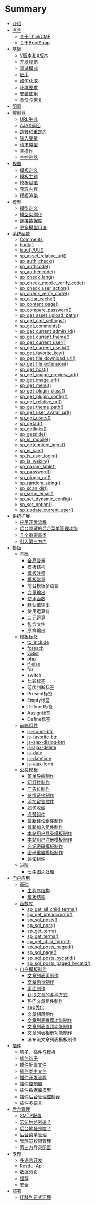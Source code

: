 # Summary

* [介绍](README.md)
* [序言](preface.md)
    * [关于ThinkCMF](about.md)
    * [关于BootStrap](bootstrap.md)
* [基础](foundation.md)
    * [V版本和X版本](base/x_v_difference.md)
    * [开发规范](base/coding_standards.md)
    * [调试模式](base/debug_mode.md)
    * [应用](app.md)
    * [如何获取](base/get_methods.md)
    * [环境要求](base/environmental_requirement.md)
    * [安装使用](base/install.md)
    * [备份与恢复](base/backup_restore.md)
* [配置](config.md)
* [控制器](controller.md)
    * [URL生成](url.md)
    * [AJAX返回](controller/ajax_return.md)
    * [跳转和重定向](controller/redirect.md)
    * [输入变量](controller/input.md)
    * [请求类型](controller/request_type.md)
    * [空操作](controller/empty_action.md)
    * [空控制器](controller/empty_controller.md)
* [视图](view.md)
    * [模板定义](view/theme.md)
    * [模板主题](view/theme_detail.md)
    * [模板赋值](view/assign.md)
    * [获取内容](view/fetch.md)
    * [模板渲染](view/display.md)
* [模型](model.md)
    * [模型定义](model/definition.md)
    * [模型实例化](model/instancing.md)
    * [连接数据库](lian_jie_shu_ju_ku.md)
    * [更多模型用法](model/more_help.md)
* [系统函数](core_functions.md)
    * [Comments](functions/comments.md)
    * [hook\(\)](functions/hook.md)
    * [leuu\(\)\/UU\(\)](functions/leuu.md)
    * [sp\_asset\_relative\_url\(\)](functions/sp_asset_relative_url.md)
    * [sp\_auth\_check\(\)](functions/sp_auth_check.md)
    * [sp\_authcode\(\)](functions/sp_auth_code.md)
    * [sp\_authencode\(\)](functions/sp_auth_encode.md)
    * [sp\_check\_lang\(\)](sp_check_lang.md)
    * [sp\_check\_mobile\_verify\_code\(\)](spcheckmobileverifycode.md)
    * [sp\_check\_user\_action\(\)](functions/sp_check_user_action.md)
    * [sp\_check\_verify\_code\(\)](functions/sp_check_verify_code.md)
    * [sp\_clear\_cache\(\)](functions/sp_clear_cache.md)
    * [sp\_content\_page\(\)](functions/sp_content_page.md)
    * [sp\_compare\_password\(\)](spcomparepassword.md)
    * [sp\_get\_asset\_upload\_path\(\)](spgetassetuploadpath.md)
    * [sp\_get\_cmf\_settings\(\)](functions/sp_get_cmf_settings.md)
    * [sp\_get\_comments\(\)](functions/sp_get_comments.md)
    * [sp\_get\_current\_admin\_id\(\)](functions/sp_get_current_admin_id.md)
    * [sp\_get\_current\_theme\(\)](spgetcurrenttheme.md)
    * [sp\_get\_current\_user\(\)](functions/sp_get_current_user.md)
    * [sp\_get\_current\_userid\(\)](functions/sp_get_current_userid.md)
    * [sp\_get\_favorite\_key\(\)](functions/sp_get_favorite_key.md)
    * [sp\_get\_file\_download\_url\(\)](spgetfiledownloadurl.md)
    * [sp\_get\_file\_extension\(\)](spgetfileextension.md)
    * [sp\_get\_host\(\)](functions/sp_get_host.md)
    * [sp\_get\_image\_preview\_url\(\)](spgetimagepreviewurl.md)
    * [sp\_get\_image\_url\(\)](spgetimageurl.md)
    * [sp\_get\_menu\(\)](functions/sp_get_menu.md)
    * [sp\_get\_plugin\_class\(\)](functions/sp_get_plugin_class.md)
    * [sp\_get\_plugin\_config\(\)](functions/sp_get_plugin_config.md)
    * [sp\_get\_relative\_url\(\)](functions/sp_get_relative_url.md)
    * [sp\_get\_theme\_path\(\)](functions/sp_get_theme_path.md)
    * [sp\_get\_user\_avatar\_url\(\)](spgetuseravatarurl.md)
    * [sp\_get\_users\(\)](functions/sp_get_users.md)
    * [sp\_getad\(\)](functions/sp_getad.md)
    * [sp\_getlinks\(\)](functions/sp_getlinks.md)
    * [sp\_getslide\(\)](functions/sp_getslide.md)
    * [sp\_is\_mobile\(\)](functions/sp_is_mobile.md)
    * [sp\_getcontent\_imgs\(\)](functions/sp_getcontent_imgs.md)
    * [sp\_is\_sae\(\)](functions/sp_is_sae.md)
    * [sp\_is\_user\_login\(\)](functions/sp_is_user_login.md)
    * [sp\_is\_weixin\(\)](spisweixin.md)
    * [sp\_param\_lable\(\)](functions/sp_param_lable.md)
    * [sp\_password\(\)](functions/sp_password.md)
    * [sp\_plugin\_url\(\)](functions/sp_plugin_url.md)
    * [sp\_random\_string\(\)](functions/sp_random_string.md)
    * [sp\_scan\_dir\(\)](functions/sp_scan_dir.md)
    * [sp\_send\_email\(\)](functions/sp_send_email.md)
    * [sp\_set\_dynamic\_config\(\)](functions/sp_set_dynamic_config.md)
    * [sp\_set\_option\(\)](spsetoption.md)
    * [sp\_update\_current\_user\(\)](functions/sp_update_current_user.md)
* [系统扩展](extends.md)
    * [应用开发流程](extends/application_flow.md)
    * [后台隐藏的后台菜单管理功能](extends/admin_menu.md)
    * [几个重要基类](extends/base_class.md)
    * [引入第三方库](extends/thirdpart_lib.md)
* [模板](theme.md)
    * [基础](theme/base.md)
        * [全局变量](theme/base/global_var.md)
        * [模板结构](theme/base/structure.md)
        * [模板注释](theme/base/comments.md)
        * [模板常量](theme/base/constant.md)
        * 前台模板多语言
        * [变量输出](theme/base/var_echo.md)
        * [使用函数](theme/base/use_functions.md)
        * 默认值输出
        * 使用运算符
        * 三元运算
        * 包含文件
        * 原样输出
    * [模板标签](theme/tag.md)
        * [tc\_include](theme/tags/tc_include.md)
        * [foreach](theme/tags/foreach.md)
        * [volist](theme/tags/volist.md)
        * [php](theme/tags/php.md)
        * [if else](theme/tags/if_else.md)
        * for
        * switch
        * 比较标签
        * 范围判断标签
        * Present标签
        * Empty标签
        * Defined标签
        * Assign标签
        * Define标签
    * [前端组件](theme/js_components.md)
        * [js-count-btn](theme/js/js-count-btn.md)
        * [js-favorite-btn](theme/js/js-favorite-btn.md)
        * [js-ajax-dialog-btn](theme/js/js-ajax-dialog-btn.md)
        * [js-ajax-delete](theme/js/js-ajax-delete.md)
        * [js-date](theme/js/js-date.md)
        * [js-datetime](theme/js/js-datetime.md)
        * [js-ajax-form](theme/js/js-ajax-form.md)
    * [公共模板](theme/public.md)
        * [菜单导航制作](theme/public/nav.md)
        * [幻灯片制作](theme/public/slide.md)
        * [广告位制作](theme/public/ad.md)
        * [友情链接制作](theme/public/link.md)
        * [添加留言控件](theme/public/guestbook.md)
        * [如何收藏](theme/public/favorite.md)
        * [点赞组件](theme/public/like.md)
        * [最新评论组件制作](theme/public/last_comment.md)
        * [最新加入组件制作](theme/public/last_join.md)
        * [本站用户登录模板制作](theme/public/login.md)
        * [本站用户注册模板制作](theme/public/register.md)
        * [忘记密码模板制作](theme/public/forgot_password.md)
        * [密码重置模板制作](theme/public/password_reset.md)
        * [评论组件](theme/public/comment.md)
    * [进阶](advanced.md)
        * [七牛图片处理](advanced/qiniu.md)
* [门户应用](portal.md)
    * [基础](portal/base.md)
        * [主程序结构](portal/base/structure.md)
        * [模板结构](portal/base/theme_structure.md)
    * [函数库](portal/functions.md)
        * [sp\_get\_all\_child\_terms\(\)](portal/spgetallchildterms.md)
        * [sp\_get\_breadcrumb\(\)](portal/spgetbreadcrumb.md)
        * [sp\_sql\_posts\(\)](portal/functions/sp_sql_posts.md)
        * [sp\_sql\_post\(\)](portal/functions/sp_sql_post.md)
        * [sp\_get\_term\(\)](portal/functions/sp_get_term.md)
        * [sp\_get\_terms\(\)](portal/functions/sp_get_terms.md)
        * [sp\_get\_child\_terms\(\)](portal/functions/sp_get_child_terms.md)
        * [sp\_sql\_posts\_paged\(\)](portal/functions/sp_sql_posts_paged.md)
        * [sp\_sql\_page\(\)](portal/functions/sp_sql_page.md)
        * [sp\_sql\_posts\_bycatid\(\)](portal/functions/sp_sql_posts_bycatid.md)
        * [sp\_sql\_posts\_paged\_bycatid\(\)](portal/functions/sp_sql_posts_paged_bycatid.md)
    * [门户模板制作](portal/template.md)
        * [文章列表页制作](portal/template/list.md)
        * [文章内页制作](portal/template/article.md)
        * [页面制作](portal/template/page.md)
        * [获取文章的各种方式](portal/template/get_articles.md)
        * [热门文章组件制作](portal/template/hot_articles.md)
        * [seo优化](portal/template/seo.md)
        * [文章相册制作](portal/wenzhang_xiang_ce_zhi_zuo_md.md)
        * [文章列表推荐功能制作](portal/template/wen_zhang_lie_biao_tui_jian_gong_neng_zhi_zuo.md)
        * [文章列表置顶功能制作](portal/template/wen_zhang_lie_biao_zhi_ding_gong_neng_zhi_zuo.md)
        * 文章列表相册功能制作
        * 瀑布流文章列表模板制作
* [插件](plugin.md)
    * 钩子，插件与模板
    * [插件钩子](plugin/hook.md)
    * [插件配置文件](plugin/config.md)
    * [插件类主文件](plugin/class.md)
    * [插件开发流程](plugin/flow.md)
    * [插件控制器](plugin/controller.md)
    * [插件数据库模型](plugin/model.md)
    * [插件后台管理控制器](plugin/admin_controller.md)
    * 插件多语言
* [后台管理](admin.md)
    * [SMTP配置](admin/smtp.md)
    * [忘记后台密码？](admin/forgot_admin_pw.md)
    * [后台地址是啥？](admin/admin_index_url.md)
    * [后台菜单管理](admin/menu.md)
    * [管理员权限管理](admin/rbac.md)
    * [第三方登录配置](admin/thirdpart_auth.md)
* [专题](special.md)
    * [多语言开发](special/multi_lang.md)
    * Restful Api
    * [数据分页](special/pagination.md)
    * [缓存](special/cache.md)
    * 安全
* [部署](deploy.md)
    * [迁移到正式环境](deploy/production.md)

